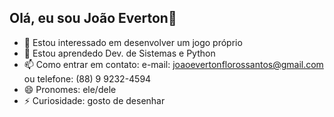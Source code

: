 ## Olá, eu sou João Everton👋
- 👀 Estou interessado em desenvolver um jogo próprio
- 🌱 Estou aprendedo Dev. de Sistemas e Python
- 📫 Como entrar em contato: e-mail: joaoevertonflorossantos@gmail.com ou telefone: (88) 9 9232-4594
- 😄 Pronomes: ele/dele
- ⚡ Curiosidade: gosto de desenhar

<!---
joaoevertonflor/joaoevertonflor is a ✨ special ✨ repository because its `README.md` (this file) appears on your GitHub profile.
You can click the Preview link to take a look at your changes.
--->
